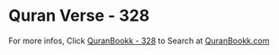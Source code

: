 # Quran Verse - 328 

For more infos, Click [QuranBookk - 328](https://www.quranbookk.com/quran/search?q=328) to Search at [QuranBookk.com](http://quranbookk.com/)